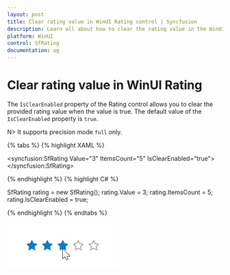 ```yaml
---
layout: post
title: Clear rating value in WinUI Rating control | Syncfusion
description: Learn all about how to clear the rating value in the WinUI Rating (SfRating) control.
platform: WinUI
control: SfRating
documentation: ug
---
```


# Clear rating value in WinUI Rating

The `IsClearEnabled` property of the Rating control allows you to clear the provided rating value when the value is true. The default value of the `IsClearEnabled` property is `true`.

N> It supports precision mode `full` only.

{% tabs %}
{% highlight XAML %}

<syncfusion:SfRating Value="3"
     ItemsCount="5" IsClearEnabled="true">
</syncfusion:SfRating>

{% endhighlight %}
{% highlight C# %}

SfRating rating = new SfRating();
rating.Value = 3;
rating.ItemsCount = 5;
rating.IsClearEnabled = true;

{% endhighlight %}
{% endtabs %}

![Clear rating value in WinUI Rating control](Rating_images/winui_rating_isclearenabled.gif)
